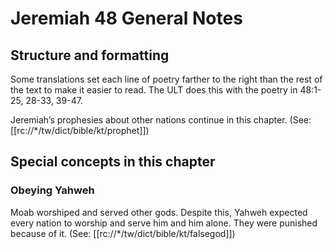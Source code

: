 # Jeremiah 48 General Notes
## Structure and formatting

Some translations set each line of poetry farther to the right than the rest of the text to make it easier to read. The ULT does this with the poetry in 48:1-25, 28-33, 39-47.

Jeremiah’s prophesies about other nations continue in this chapter. (See: [[rc://*/tw/dict/bible/kt/prophet]])

## Special concepts in this chapter

### Obeying Yahweh

Moab worshiped and served other gods. Despite this, Yahweh expected every nation to worship and serve him and him alone. They were punished because of it. (See: [[rc://*/tw/dict/bible/kt/falsegod]])